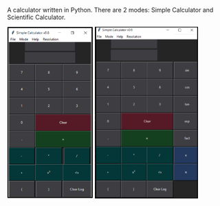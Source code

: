 A calculator written in Python.
There are 2 modes: Simple Calculator and Scientific Calculator.

<p float="left">

<img title="a title" alt="Alt" src="/Image/Simple_Calculator.png" width="200" height="400">
<img title="a title" alt="Alt" src="/Image/Simple_Calculator_Scientific.png" width="240" height="400">

</p>
